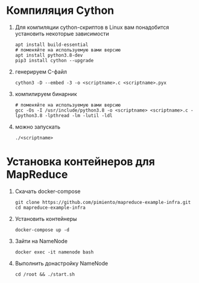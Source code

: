 # Компиляция Cython

1.  Для компиляции cython-скриптов в Linux вам понадобится установить некоторые зависимости
    
    ```shell
    apt install build-essential
    # поменяйте на используемую вами версию
    apt install python3.8-dev
    pip3 install cython --upgrade
    ```
2.  генерируем C-файл
    
    ```shell
    cython3 -D --embed -3 -o <scriptname>.c <scriptname>.pyx
    ```
3.  компилируем бинарник
    
    ```shell
    # поменяйте на используемую вами версию
    gcc -Os -I /usr/include/python3.8 -o <scriptname> <scriptname>.c -lpython3.8 -lpthread -lm -lutil -ldl
    ```
4.  можно запускать
    
    ```shell
    ./<scriptname>
    ```


# Установка контейнеров для MapReduce

1.  Скачать docker-compose
    
    ```shell
    git clone https://github.com/pimiento/mapreduce-example-infra.git
    cd mapreduce-example-infra
    ```
2.  Установить контейнеры
    
    ```shell
    docker-compose up -d
    ```
3.  Зайти на NameNode
    
    ```shell
    docker exec -it namenode bash
    ```
4.  Выполнить донастройку NameNode
    
    ```shell
    cd /root && ./start.sh
    ```
